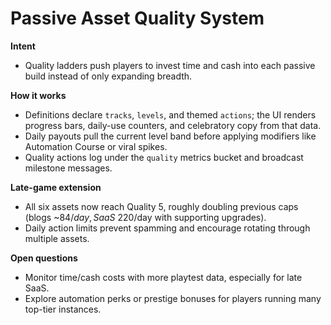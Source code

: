 # Passive Asset Quality System

**Intent**
- Quality ladders push players to invest time and cash into each passive build instead of only expanding breadth.

**How it works**
- Definitions declare `tracks`, `levels`, and themed `actions`; the UI renders progress bars, daily-use counters, and celebratory copy from that data.
- Daily payouts pull the current level band before applying modifiers like Automation Course or viral spikes.
- Quality actions log under the `quality` metrics bucket and broadcast milestone messages.

**Late-game extension**
- All six assets now reach Quality 5, roughly doubling previous caps (blogs ~$84/day, SaaS ~$220/day with supporting upgrades).
- Daily action limits prevent spamming and encourage rotating through multiple assets.

**Open questions**
- Monitor time/cash costs with more playtest data, especially for late SaaS.
- Explore automation perks or prestige bonuses for players running many top-tier instances.
